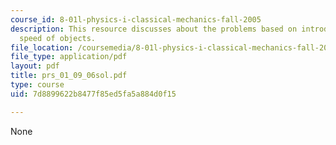 ```yaml
---
course_id: 8-01l-physics-i-classical-mechanics-fall-2005
description: This resource discusses about the problems based on introduction to angular
  speed of objects.
file_location: /coursemedia/8-01l-physics-i-classical-mechanics-fall-2005/7d8899622b8477f85ed5fa5a884d0f15_prs_01_09_06sol.pdf
file_type: application/pdf
layout: pdf
title: prs_01_09_06sol.pdf
type: course
uid: 7d8899622b8477f85ed5fa5a884d0f15

---
```

None